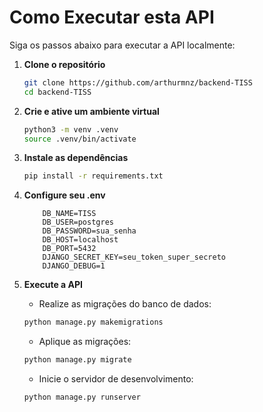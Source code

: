 # Como Executar esta API

Siga os passos abaixo para executar a API localmente:

1. **Clone o repositório**
    ```bash
    git clone https://github.com/arthurmnz/backend-TISS
    cd backend-TISS
    ```

2. **Crie e ative um ambiente virtual**
    ```bash
    python3 -m venv .venv
    source .venv/bin/activate
    ```

3. **Instale as dependências**
    ```bash
    pip install -r requirements.txt
    ```

4. **Configure seu .env**
    ```.env
        DB_NAME=TISS
        DB_USER=postgres
        DB_PASSWORD=sua_senha
        DB_HOST=localhost
        DB_PORT=5432
        DJANGO_SECRET_KEY=seu_token_super_secreto
        DJANGO_DEBUG=1
    ``` 
    
5. **Execute a API**

    - Realize as migrações do banco de dados:
    ```bash
    python manage.py makemigrations
    ```

    - Aplique as migrações:
    ```bash
    python manage.py migrate
    ```

    - Inicie o servidor de desenvolvimento:
    ```bash
    python manage.py runserver
    ```
